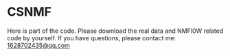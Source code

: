 # CSNMF
Here is part of the code. Please download the real data and NMFl0W related code by yourself. If you have questions, please contact me: 1628702435@qq.com
